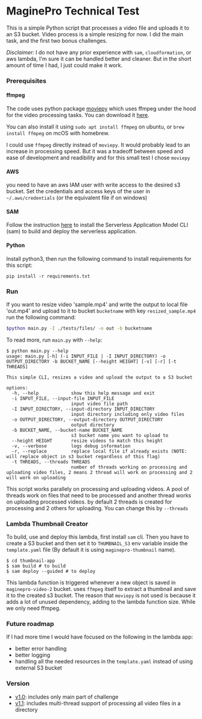 # MaginePro Technical Test
This is a simple Python script that processes a video file and uploads it to an S3 bucket.
Video process is a simple resizing for now.
I did the main task, and the first two bonus challenges.

_Disclaimer:_ I do not have any prior experience with `sam`, `cloudformation`, or aws lambda, I'm sure it can be handled
better and cleaner. But in the short amount of time I had, I just could make it work.


### Prerequisites
#### ffmpeg
The code uses python package [moviepy](https://zulko.github.io/moviepy/) which uses ffmpeg under the hood for the video processing tasks.
You can download it [here](https://ffmpeg.org/download.html). 

You can also install it using `sudo apt install ffmpeg` on ubuntu, or `brew install ffmpeg` on mcOS with homebrew.

I could use `ffmpeg` directly instead of `moviepy`. It would probably lead to an increase in processing speed. But it was a tradeoff between speed and ease of development and readibility and for this small test I chose `moviepy`

#### AWS
you need to have an aws IAM user with write access to the desired s3 bucket. Set the credentials and access keys of the user in `~/.aws/credentials` (or the equivalent file if on windows)

#### SAM
Follow the instruction [here](https://docs.aws.amazon.com/serverless-application-model/latest/developerguide/install-sam-cli.html)
to install the Serverless Application Model CLI (sam) to build and deploy the serverless application.

#### Python
Install python3, then run the following command to install requirements for this script:
```
pip install -r requirements.txt
```

### Run
If you want to resize video 'sample.mp4' and write the output to local file 'out.mp4' and upload to it to bucket `bucketname` with key `resized_sample.mp4` run the following command:
```sh
$python main.py -I ./tests/files/ -o out -b bucketname
```
To read more, run `main.py` with `--help`:
```shell
$ python main.py --help
usage: main.py [-h] (-i INPUT_FILE | -I INPUT_DIRECTORY) -o OUTPUT_DIRECTORY -b BUCKET_NAME [--height HEIGHT] [-v] [-r] [-t THREADS]

This simple CLI, resizes a video and upload the output to a S3 bucket

options:
  -h, --help            show this help message and exit
  -i INPUT_FILE, --input-file INPUT_FILE
                        input video file path
  -I INPUT_DIRECTORY, --input-directory INPUT_DIRECTORY
                        input directory including only video files
  -o OUTPUT_DIRECTORY, --output-directory OUTPUT_DIRECTORY
                        output directory
  -b BUCKET_NAME, --bucket-name BUCKET_NAME
                        s3 bucket name you want to upload to
  --height HEIGHT       resize videos to match this height
  -v, --verbose         logs debug information
  -r, --replace         replace local file if already exists (NOTE: will replace object in s3 bucket regardless of this flag)
  -t THREADS, --threads THREADS
                        number of threads working on processing and uploading video files, 2 means 2 thread will work on processing and 2 will work on uploading

```

This script works parallely on processing and uploading videos. 
A pool of threads work on files that need to be processed and another thread works on uploading processed videos.
by default 2 threads is created for processing and 2 others for uploading. You can change this by `--threads`

### Lambda Thumbnail Creator
To build, use and deploy this lambda, first install `sam` cli. Then you have to create a S3 bucket and then set it to 
`THUMBNAIL_S3` env variable inside the `template.yaml` file (By default it is using `maginepro-thumbnail` name).
```shell
$ cd thumbnail-app
$ sam build # to build
$ sam deploy --guided # to deploy
```

This lambda function is triggered whenever a new object is saved in `maginepro-video-2` bucket. uses `ffmpeg` itself
to extract a thumbnail and save it to the created s3 bucket. The reason that `moviepy` is not used is because 
it adds a lot of unused dependency, adding to the lambda function size. While we only need ffmpeg.

### Future roadmap
If I had more time I would have focused on the following in the lambda app:
- better error handling
- better logging
- handling all the needed resources in the `template.yaml` instead of using external S3 bucket


### Version

- [v1.0](https://github.com/Hamsajj/maginepro-technical-test/tree/v1.0): includes only main part of challenge
- [v1.1](https://github.com/Hamsajj/maginepro-technical-test/tree/v1.1): includes multi-thread support of processing all video files in a directory